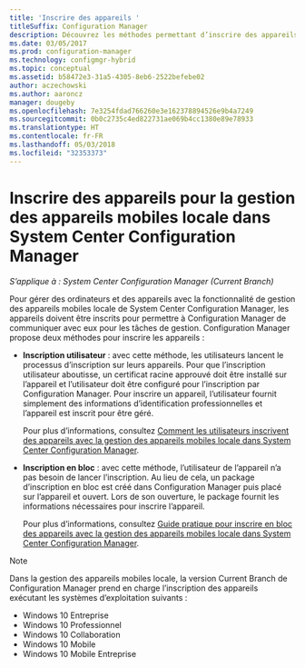 ```yaml
---
title: 'Inscrire des appareils '
titleSuffix: Configuration Manager
description: Découvrez les méthodes permettant d’inscrire des appareils pour la gestion des appareils mobiles locale dans System Center Configuration Manager.
ms.date: 03/05/2017
ms.prod: configuration-manager
ms.technology: configmgr-hybrid
ms.topic: conceptual
ms.assetid: b58472e3-31a5-4305-8eb6-2522befebe02
author: aczechowski
ms.author: aaroncz
manager: dougeby
ms.openlocfilehash: 7e3254fdad766260e3e162378894526e9b4a7249
ms.sourcegitcommit: 0b0c2735c4ed822731ae069b4cc1380e89e78933
ms.translationtype: HT
ms.contentlocale: fr-FR
ms.lasthandoff: 05/03/2018
ms.locfileid: "32353373"
---
```

# <a name="enroll-devices-for-on-premises-mobile-device-management-in-system-center-configuration-manager"></a>Inscrire des appareils pour la gestion des appareils mobiles locale dans System Center Configuration Manager

*S’applique à : System Center Configuration Manager (Current Branch)*

Pour gérer des ordinateurs et des appareils avec la fonctionnalité de gestion des appareils mobiles locale de System Center Configuration Manager, les appareils doivent être inscrits pour permettre à Configuration Manager de communiquer avec eux pour les tâches de gestion. Configuration Manager propose deux méthodes pour inscrire les appareils :  

-   **Inscription utilisateur** : avec cette méthode, les utilisateurs lancent le processus d’inscription sur leurs appareils. Pour que l’inscription utilisateur aboutisse, un certificat racine approuvé doit être installé sur l’appareil et l’utilisateur doit être configuré pour l’inscription par Configuration Manager.  Pour inscrire un appareil, l’utilisateur fournit simplement des informations d’identification professionnelles et l’appareil est inscrit pour être géré.  

     Pour plus d’informations, consultez [Comment les utilisateurs inscrivent des appareils avec la gestion des appareils mobiles locale dans System Center Configuration Manager](../../mdm/deploy-use/user-enroll-devices-on-premises-mdm.md).  

-   **Inscription en bloc** : avec cette méthode, l’utilisateur de l’appareil n’a pas besoin de lancer l’inscription. Au lieu de cela, un package d’inscription en bloc est créé dans Configuration Manager puis placé sur l’appareil et ouvert. Lors de son ouverture, le package fournit les informations nécessaires pour inscrire l’appareil.  

     Pour plus d’informations, consultez [Guide pratique pour inscrire en bloc des appareils avec la gestion des appareils mobiles locale dans System Center Configuration Manager](../../mdm/deploy-use/bulk-enroll-devices-on-premises-mdm.md).  

 > [!NOTE]  
>  Dans la gestion des appareils mobiles locale, la version Current Branch de Configuration Manager prend en charge l’inscription des appareils exécutant les systèmes d’exploitation suivants :  
>   
>  -   Windows 10 Entreprise  
> -   Windows 10 Professionnel  
> -   Windows 10 Collaboration 
> -   Windows 10 Mobile  
> -   Windows 10 Mobile Entreprise   
